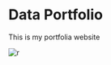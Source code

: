 # Data Portfolio


This is my portfolia website


![r](https://github.com/user-attachments/assets/46010a64-ca98-4576-a1d2-0889d61c0852)


